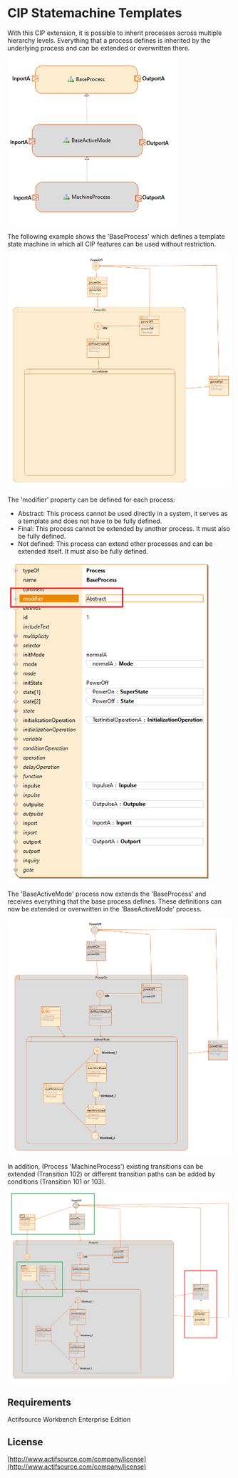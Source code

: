# CIP Statemachine Templates


With this CIP extension, it is possible to inherit processes across multiple hierarchy levels.
Everything that a process defines is inherited by the underlying process and can be extended or overwritten there.

![historystate1](images/template1.png)


The following example shows the 'BaseProcess' which defines a template state machine in which all CIP features can be used without restriction.

![historystate1](images/template2.png)


The 'modifier' property can be defined for each process:

- Abstract: This process cannot be used directly in a system, it serves as a template and does not have to be fully defined.
- Final: This process cannot be extended by another process. It must also be fully defined.
- Not defined: This process can extend other processes and can be extended itself. It must also be fully defined.

![historystate1](images/template3.png)


The 'BaseActiveMode' process now extends the 'BaseProcess' and receives everything that the base process defines.
These definitions can now be extended or overwritten in the 'BaseActiveMode' process.

![historystate1](images/template4.png)


In addition, (Process 'MachineProcess') existing transitions can be extended (Transition 102) or different transition paths can be added by conditions (Transition 101 or 103).  

![historystate1](images/template5.png)


## Requirements
Actifsource Workbench Enterprise Edition

## License
[http://www.actifsource.com/company/license](http://www.actifsource.com/company/license)
